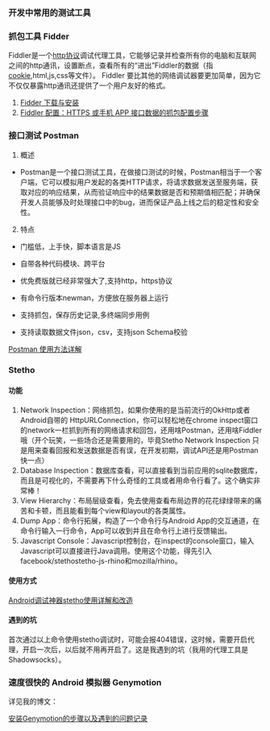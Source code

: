 ### 开发中常用的测试工具

### 抓包工具  Fidder

Fiddler是一个[http协议](https://baike.baidu.com/item/http%E5%8D%8F%E8%AE%AE/243074)调试代理工具，它能够记录并检查所有你的电脑和互联网之间的http通讯，设置断点，查看所有的“进出”Fiddler的数据（指[cookie](https://baike.baidu.com/item/cookie/1119),html,js,css等文件）。 Fiddler 要比其他的网络调试器要更加简单，因为它不仅仅暴露http通讯还提供了一个用户友好的格式。

1. [Fidder 下载与安装](https://blog.csdn.net/qq_39720249/article/details/80724652)
2. [Fiddler 配置：HTTPS 或手机 APP 接口数据的抓包配置步骤](https://blog.csdn.net/qq_39720249/article/details/81069929)

### 接口测试 Postman

1. 概述

- Postman是一个接口测试工具，在做接口测试的时候，Postman相当于一个客户端，它可以模拟用户发起的各类HTTP请求，将请求数据发送至服务端，获取对应的响应结果，从而验证响应中的结果数据是否和预期值相匹配；并确保开发人员能够及时处理接口中的bug，进而保证产品上线之后的稳定性和安全性。

2. 特点

- 门槛低，上手快，脚本语言是JS
- 自带各种代码模块、跨平台

- 优免费版就已经非常强大了,支持http，https协议
- 有命令行版本newman，方便放在服务器上运行
- 支持抓包，保存历史记录,多终端同步用例
- 支持读取数据文件json，csv，支持json Schema校验

[Postman 使用方法详解](https://blog.csdn.net/fxbin123/article/details/80428216)

### Stetho

#### 功能

1. Network Inspection：网络抓包，如果你使用的是当前流行的OkHttp或者Android自带的 HttpURLConnection，你可以轻松地在chrome inspect窗口的network一栏抓到所有的网络请求和回包，还用啥Postman，还用啥Fiddler哦（开个玩笑，一些场合还是需要用的，毕竟Stetho Network Inspection 只是用来查看回报和发送数据是否有误，在开发初期，调试API还是用Postman快一点）
2. Database Inspection：数据库查看，可以直接看到当前应用的sqlite数据库，而且是可视化的，不需要再下什么奇怪的工具或者用命令行看了。这个确实非常棒！
3. View Hierarchy：布局层级查看，免去使用查看布局边界的花花绿绿带来的痛苦和卡顿，而且能看到每个view和layout的各类属性。
4. Dump App：命令行拓展，构造了一个命令行与Android App的交互通道，在命令行输入一行命令，App可以收到并且在命令行上进行反馈输出。
5. Javascript Console：Javascript控制台，在inspect的console窗口，输入Javascript可以直接进行Java调用。使用这个功能，得先引入facebook/stethostetho-js-rhino和mozilla/rhino。

#### 使用方式

[Android调试神器stetho使用详解和改造](https://segmentfault.com/a/1190000012075067)

#### 遇到的坑

首次通过以上命令使用stetho调试时，可能会报404错误，这时候，需要开启代理，开启一次后，以后就不用再开启了。这是我遇到的坑（我用的代理工具是Shadowsocks）。

### 速度很快的 Android 模拟器 Genymotion

详见我的博文：

[安装Genymotion的步骤以及遇到的问题记录](https://blog.csdn.net/jdfkldjlkjdl/article/details/80944926)





